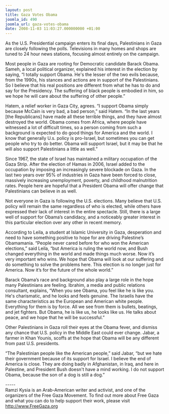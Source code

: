 ```yaml
---
layout: post
title: Gaza Votes Obama
joomla_id: 490
joomla_url: gaza-votes-obama
date: 2008-11-03 11:03:27.000000000 +01:00
---
```

<p>As the U.S. Presidential campaign enters its final days, Palestinians in Gaza are closely following the polls. Televisions in many homes and shops are tuned to 24 hour news stations, focusing almost entirely on the campaign. </p><p>Most people in Gaza are rooting for Democratic candidate Barack Obama. Sameh, a local political organizer, explained his interest in the election by saying, &ldquo;I totally support Obama. He's the lesser of the two evils because, from the 1990s, his stances and actions are in support of the Palestinians. So I believe that his real positions are different from what he has to do and say for the Presidency. The suffering of black people is embodied in him, so we hope he will care about the suffering of other people.&rdquo;</p><p>Hatem, a relief worker in Gaza City, agrees. &ldquo;I support Obama simply because McCain is very bad, a bad person,&rdquo; said Hatem. &ldquo;In the last years [the Republicans] have made all these terrible things, and they have almost destroyed the world. Obama comes from Africa, where people have witnessed a lot of difficult times, so a person coming from such a background is expected to do good things for America and the world. I know that generally U.s. policy is pro-Israel, but sometimes you can get people who try to do better. Obama will support Israel, but it may be that he will also support Palestinians a little as well.&rdquo;</p><p>Since 1967, the state of Israel has maintained a military occupation of the Gaza Strip. After the election of Hamas in 2006, Israel added to the occupation by imposing an increasingly severe blockade on Gaza. In the last two years over 95% of industries in Gaza have been forced to close, massively increasing unemployment, poverty, and childhood malnutrition rates. People here are hopeful that a President Obama will offer change that Palestinians can believe in as well. </p><p>Not everyone in Gaza is following the U.S. elections. Many believe that U.S. policy will remain the same regardless of who is elected, while others have expressed their lack of interest in the entire spectacle. Still, there is a large well of support for Obama&rsquo;s candidacy, and a noticeably greater interest in this particular election over any other in recent memory. </p><p>According to Leila, a student at Islamic University in Gaza, desperation and need to have something positive to hope for are driving Palestine&rsquo;s Obamamania. &ldquo;People never cared before for who won the American elections,&rdquo; said Leila, &ldquo;but America is ruling the world now, and Bush changed everything in the world and made things much worse. Now it&rsquo;s very important who wins. We hope that Obama will look at our suffering and do something to solve the problems here. This election is no longer just for America. Now it&rsquo;s for the future of the whole world.&rdquo;</p><p>Barack Obama&rsquo;s race and background also play a large role in the hope many Palestinians are feeling. Ibrahim, a media and public relations consultant, explains, &ldquo;When you see Obama, you feel like he is like you. He's charismatic, and he looks and feels genuine. The Israelis have the same characteristics as the European and American white people. Everything for them is by force. All we see from them is bullets, beatings, and jet fighters. But Obama, he is like us, he looks like us. He talks about peace, and we hope that he will be successful.&rdquo;</p><p>Other Palestinians in Gaza roll their eyes at the Obama fever, and dismiss any chance that U.S. policy in the Middle East could ever change. Jabar, a farmer in Khan Younis, scoffs at the hope that Obama will be any different from past U.S. presidents. </p><p>&ldquo;The Palestinian people like the American people,&rdquo; said Jabar, &ldquo;but we hate their government because of its support for Israel. I believe the end of America is close. They are doing badly in Afghanistan, in Iraq, and here in Palestine, and President Bush doesn't have a mind working. I do not support Obama, because the son of a dog is still a dog.&rdquo;</p><p>-----<br />Ramzi Kysia is an Arab-American writer and activist, and one of the organizers of the Free Gaza Movement. To find out more about Free Gaza and what you can do to help support their work, please visit <a href="http://www.freegaza.org/" target="_blank">http://www.FreeGaza.org</a></p><p><a href=""></a></p>
